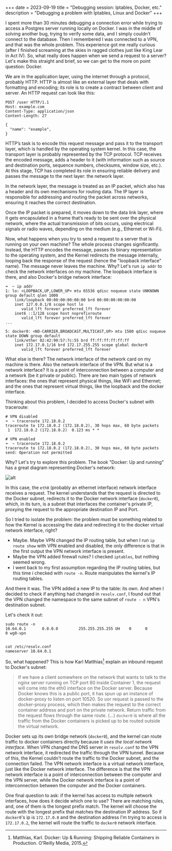 +++
date = 2023-09-19
title = "Debugging session: Iptables, Docker, etc."
description = "Debugging a problem with Iptables, Linux and Docker"
+++

I spent more than 30 minutes debugging a connection error while trying to access a Postgres server running locally on Docker. I was in the middle of solving another bug, trying to verify some data, and I simply couldn’t connect to the database. Then I remembered I was connected to a VPN, and that was the whole problem. This experience got me really curious (after I finished screaming at the skies in ragged clothes just like King Lear in Act IV). So, what really does happen when we send a request to a server? Let's make this straight and brief, so we can get to the more on point question: Docker.

We are in the application layer, using the internet through a protocol, probably HTTP. HTTP is almost like an external layer that deals with formatting and encoding; its role is to create a contract between client and server. An HTTP request can look like this:

```
POST /user HTTP/1.1
Host: example.com
Content-Type: application/json
Content-Length: 27

{
  "name": "example",
}
```

HTTP’s task is to encode this request message and pass it to the transport layer, which is handled by the operating system kernel. In this case, the transport layer is probably represented by the TCP protocol. TCP receives the encoded message, adds a header to it (with information such as source and destination ports, sequence numbers, checksums, window size, etc.). At this stage, TCP has completed its role in ensuring reliable delivery and passes the message to the next layer: the network layer.

In the network layer, the message is treated as an IP packet, which also has a header and its own mechanisms for routing data. The IP layer is responsible for addressing and routing the packet across networks, ensuring it reaches the correct destination.

Once the IP packet is prepared, it moves down to the data link layer, where it gets encapsulated in a frame that’s ready to be sent over the physical network, where the actual transmission of bits occurs, using electrical signals or radio waves, depending on the medium (e.g., Ethernet or Wi-Fi).

Now, what happens when you try to send a request to a server that is running on your own machine? The whole process changes significantly. Instead, the HTTP encodes the message, passes its binary representation to the operating system, and the Kernel redirects the message internally, looping back the response of the request (hence the "loopback interface" name). The message never leaves the machine. Why? Let's run `ip addr` to check the network interfaces on my machine. The loopback interface is there, and also Docker's bridge network interface:

```
➜  ~ ip addr
1: lo: <LOOPBACK,UP,LOWER_UP> mtu 65536 qdisc noqueue state UNKNOWN group default qlen 1000
    link/loopback 00:00:00:00:00:00 brd 00:00:00:00:00:00
    inet 127.0.0.1/8 scope host lo
       valid_lft forever preferred_lft forever
    inet6 ::1/128 scope host noprefixroute 
       valid_lft forever preferred_lft forever
...

5: docker0: <NO-CARRIER,BROADCAST,MULTICAST,UP> mtu 1500 qdisc noqueue state DOWN group default 
    link/ether 02:42:90:57:7c:55 brd ff:ff:ff:ff:ff:ff
    inet 172.17.0.1/16 brd 172.17.255.255 scope global docker0
       valid_lft forever preferred_lft forever
```

What else is there? The network interface of the network card on my machine is there. Also the network interface of the VPN. But what is a network interface? It is a point of interconnection between a computer and a network (be it private or public). There are two main types of network interfaces: the ones that represent physical things, like WiFi and Ethernet; and the ones that represent virtual things, like the loopback and the docker interface.

Thinking about this problem, I decided to access Docker's subnet with traceroute:

```
# VPN disabled
➜  ~ traceroute 172.18.0.2
traceroute to 172.18.0.2 (172.18.0.2), 30 hops max, 60 byte packets
 1  172.18.0.2 (172.18.0.2)  0.123 ms * *

# VPN enabled
➜  ~ traceroute 172.18.0.2
traceroute to 172.18.0.2 (172.18.0.2), 30 hops max, 60 byte packets
send: Operation not permitted
```

Why? Let's try to explore this problem. The book "Docker: Up and running" has a great diagram representing Docker's network:

![alt](/static/debugging-network/docker-net.png)

In this case, the `eth0` (probably an ethernet interface) network interface receives a request. The kernel understands that the request is directed to the Docker subnet, redirects it to the Docker network interface (`docker0`), which, in its turn, is a subnet that interfaces the container's private IP, proxying the request to the appropriate destination IP and Port.

So I tried to isolate the problem: the problem must be something related to how the Kernel is accessing the data and redirecting it to the docker virtual network interface, right? 
- Maybe. Maybe VPN changed the IP routing table, but when I run `ip route show` with VPN enabled and disabled, the only difference is that in the first output the VPN network interface is present.
- Maybe the VPN added firewall rules? I checked `iptables`, but nothing seemed wrong.
- I went back to my first assumption regarding the IP routing tables, but this time i checked with `route -n`. Route manipulates the kernel's IP routing tables. 

And there it was. The VPN added a new IP to the table: its own. And when I decided to check if anything had changed in `resolv.conf`, I found out that the VPN changed the namespace to the same subnet of `route - n` VPN's destination subnet.

Let's check it out:


```
sudo route -n
10.64.0.1       0.0.0.0         255.255.255.255 UH    0      0        0 wg0-vpn


cat /etc/resolv.conf
nameserver 10.64.0.1
```

So, what happened? This is how Karl Matthias[^1] explain an inbound request to Docker's subnet:

> If we have a client somewhere on the network that wants to talk to the nginx server running on TCP port 80 inside Container 1, the request will come into the eth0 interface on the Docker server. Because Docker knows this is a public port, it has spun up an instance of docker-proxy to listen on port 10520. So uor request is passed to the docker-proxy process, which then makes the request to the correct container address and port on the private network. Return traffic from the request flows through the same route. (...) `docker0` is where all the traffic from the Docker containers is picked up to be routed outside the virtual network. 

Docker sets up its own bridge network (`docker0`), and the kernel can route traffic to docker containers directly because it *uses the local network interface*. When VPN changed the DNS server in `resolv.conf` to the VPN network interface, it redirected the traffic through the VPN tunnel. Because of this, the Kernel couldn't route the traffic to the Docker subnet, and the connection failed. The VPN network interface is a virtual network interface, just like the Docker network interface. The difference is that the VPN network interface is a point of interconnection between the computer and the VPN server, while the Docker network interface is a point of interconnection between the computer and the Docker containers.

One final question to ask: if the kernel has access to multiple network interfaces, how does it decide which one to use? There are matching rules, and, one of them is the longest prefix match. The kernel will choose the route with the longest prefix that matches the destination IP address. So if `docker0`'s ip is `172.17.0.0` and the destination address I'm trying to access is `172.17.0.2`, the kernel will route the traffic to `docker0` network interface.

[^1]: Matthias, Karl. Docker: Up & Running: Shipping Reliable Containers in Production. O'Reilly Media, 2015.
